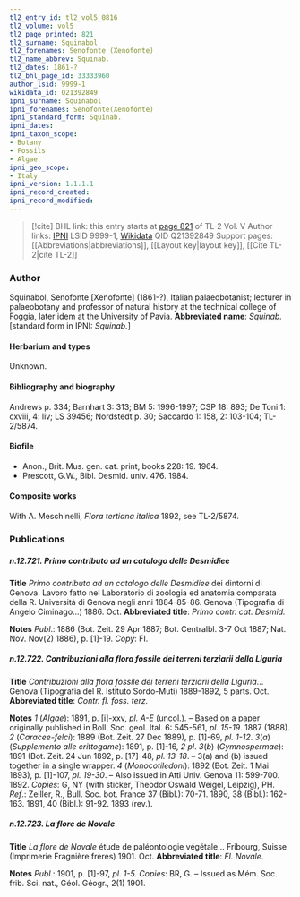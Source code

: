 ```yaml
---
tl2_entry_id: tl2_vol5_0816
tl2_volume: vol5
tl2_page_printed: 821
tl2_surname: Squinabol
tl2_forenames: Senofonte (Xenofonte)
tl2_name_abbrev: Squinab.
tl2_dates: 1861-?
tl2_bhl_page_id: 33333960
author_lsid: 9999-1
wikidata_id: Q21392849
ipni_surname: Squinabol
ipni_forenames: Senofonte(Xenofonte)
ipni_standard_form: Squinab.
ipni_dates: 
ipni_taxon_scope: 
- Botany
- Fossils
- Algae
ipni_geo_scope: 
- Italy
ipni_version: 1.1.1.1
ipni_record_created: 
ipni_record_modified:
---
```


> [!cite] BHL link: this entry starts at [page 821](https://www.biodiversitylibrary.org/page/33333960) of TL-2 Vol. V
> Author links: [IPNI](https://www.ipni.org/a/9999-1) LSID 9999-1, [Wikidata](https://www.wikidata.org/wiki/Q21392849) QID Q21392849
> Support pages: [[Abbreviations|abbreviations]], [[Layout key|layout key]], [[Cite TL-2|cite TL-2]]

### Author

Squinabol, Senofonte \[Xenofonte\] (1861-?), Italian palaeobotanist; lecturer in palaeobotany and professor of natural history at the technical college of Foggia, later idem at the University of Pavia. 
**Abbreviated name**: *Squinab.* \[standard form in IPNI: *Squinab.*\]

#### Herbarium and types

Unknown.

#### Bibliography and biography

Andrews p. 334; Barnhart 3: 313; BM 5: 1996-1997; CSP 18: 893; De Toni 1: cxviii, 4: liv; LS 39456; Nordstedt p. 30; Saccardo 1: 158, 2: 103-104; TL-2/5874.

#### Biofile

- Anon., Brit. Mus. gen. cat. print, books 228: 19. 1964.
- Prescott, G.W., Bibl. Desmid. univ. 476. 1984.

#### Composite works

With A. Meschinelli, *Flora tertiana italica* 1892, see TL-2/5874.

### Publications

##### n.12.721. Primo contributo ad un catalogo delle Desmidiee

**Title**
*Primo contributo ad un catalogo delle Desmidiee* dei dintorni di Genova. Lavoro fatto nel Laboratorio di zoologia ed anatomia comparata della R. Università di Genova negli anni 1884-85-86. Genova (Tipografia di Angelo Ciminago...) 1886. Oct.
**Abbreviated title**: *Primo contr. cat. Desmid.*

**Notes**
*Publ*.: 1886 (Bot. Zeit. 29 Apr 1887; Bot. Centralbl. 3-7 Oct 1887; Nat. Nov. Nov(2) 1886), p. \[1\]-19. *Copy*: FI.

##### n.12.722. Contribuzioni alla flora fossile dei terreni terziarii della Liguria

**Title**
*Contribuzioni alla flora fossile dei terreni terziarii della Liguria*... Genova (Tipografia del R. Istituto Sordo-Muti) 1889-1892, 5 parts. Oct.
**Abbreviated title**: *Contr. fl. foss. terz.*

**Notes**
*1* (*Algae*): 1891, p. \[i\]-xxv, *pl. A-E* (uncol.). – Based on a paper originally published in Boll. Soc. geol. Ital. 6: 545-561, *pl. 15-19*. 1887 (1888).
*2* (*Caracee-felci*): 1889 (Bot. Zeit. 27 Dec 1889), p. \[1\]-69, *pl. 1-12*.
*3*(*a*) (*Supplemento alle crittogame*): 1891, p. \[1\]-16, *2 pl*.
*3*(*b*) (*Gymnospermae*): 1891 (Bot. Zeit. 24 Jun 1892, p. \[17\]-48, *pl. 13-18*. – 3(a) and (b) issued together in a single wrapper.
*4* (*Monocotiledoni*): 1892 (Bot. Zeit. 1 Mai 1893), p. \[1\]-107, *pl. 19-30*. – Also issued in Atti Univ. Genova 11: 599-700. 1892.
*Copies*: G, NY (with sticker, Theodor Oswald Weigel, Leipzig), PH.
*Ref*.: Zeiller, R., Bull. Soc. bot. France 37 (Bibl.): 70-71. 1890, 38 (Bibl.): 162-163. 1891, 40 (Bibl.): 91-92. 1893 (rev.).

##### n.12.723. La flore de Novale

**Title**
*La flore de Novale* étude de paléontologie végétale... Fribourg, Suisse (Imprimerie Fragnière frères) 1901. Oct.
**Abbreviated title**: *Fl. Novale*.

**Notes**
*Publ*.: 1901, p. \[1\]-97, *pl. 1-5. Copies*: BR, G. – Issued as Mém. Soc. frib. Sci. nat., Géol. Géogr., 2(1) 1901.

